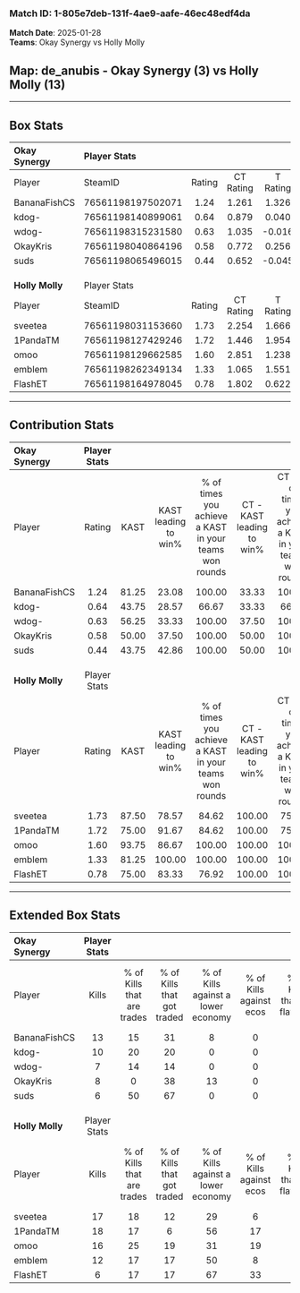 ### Match ID: 1-805e7deb-131f-4ae9-aafe-46ec48edf4da  
**Match Date**: 2025-01-28  
**Teams**: Okay Synergy vs Holly Molly  

## **Map**: de_anubis - Okay Synergy (3) vs Holly Molly (13)  
---  

## Box Stats  

| **Okay Synergy** | Player Stats      |        |           |          |       |       |       |         |        |      |     |
| :- | :- | :-: | :-: | :-: | :-: | :-: | :-: | :-: | :-: | :-: | :-: |
| Player           | SteamID           | Rating | CT Rating | T Rating | KAST  |  ADR  | Kills | Assists | Deaths | K/D  | HS% |
| BananaFishCS     | 76561198197502071 |  1.24  |   1.261   |  1.326   | 81.25 | 95.6  |  13   |    2    |   13   | 1.00 | 84  |
| kdog-            | 76561198140899061 |  0.64  |   0.879   |  0.040   | 43.75 | 54.6  |  10   |    1    |   14   | 0.71 | 10  |
| wdog-            | 76561198315231580 |  0.63  |   1.035   |  -0.016  | 56.25 | 69.7  |   7   |    4    |   14   | 0.50 | 14  |
| OkayKris         | 76561198040864196 |  0.58  |   0.772   |  0.256   | 50.00 | 51.7  |   8   |    3    |   14   | 0.57 | 50  |
| suds             | 76561198065496015 |  0.44  |   0.652   |  -0.045  | 43.75 | 54.6  |   6   |    5    |   14   | 0.43 | 33  |
|                  |                   |        |           |          |       |       |       |         |        |      |     |
|                  |                   |        |           |          |       |       |       |         |        |      |     |
|                  |                   |        |           |          |       |       |       |         |        |      |     |
| **Holly Molly**  | Player Stats      |        |           |          |       |       |       |         |        |      |     |
| Player           | SteamID           | Rating | CT Rating | T Rating | KAST  |  ADR  | Kills | Assists | Deaths | K/D  | HS% |
| sveetea          | 76561198031153660 |  1.73  |   2.254   |  1.666   | 87.50 | 99.7  |  17   |    4    |   7    | 2.43 | 47  |
| 1PandaTM         | 76561198127429246 |  1.72  |   1.446   |  1.954   | 75.00 | 126.8 |  18   |    5    |   9    | 2.00 | 50  |
| omoo             | 76561198129662585 |  1.60  |   2.851   |  1.238   | 93.75 | 90.8  |  16   |    6    |   10   | 1.60 | 25  |
| emblem           | 76561198262349134 |  1.33  |   1.065   |  1.551   | 81.25 | 84.7  |  12   |    3    |   8    | 1.50 | 33  |
| FlashET          | 76561198164978045 |  0.78  |   1.802   |  0.622   | 75.00 | 49.7  |   6   |    4    |   10   | 0.60 | 16  |
---  

## Contribution Stats  

| **Okay Synergy** | Player Stats |       |                      |                                                        |                           |                                                             |                          |                                                            |
| :- | :-: | :-: | :-: | :-: | :-: | :-: | :-: | :-: |
| Player           |    Rating    | KAST  | KAST leading to win% | % of times you achieve a KAST in your teams won rounds | CT - KAST leading to win% | CT - % of times you achieve a KAST in your teams won rounds | T - KAST leading to win% | T - % of times you achieve a KAST in your teams won rounds |
| BananaFishCS     |     1.24     | 81.25 |        23.08         |                         100.00                         |           33.33           |                           100.00                            |           0.00           |                            0.00                            |
| kdog-            |     0.64     | 43.75 |        28.57         |                         66.67                          |           33.33           |                            66.67                            |           0.00           |                            0.00                            |
| wdog-            |     0.63     | 56.25 |        33.33         |                         100.00                         |           37.50           |                           100.00                            |           0.00           |                            0.00                            |
| OkayKris         |     0.58     | 50.00 |        37.50         |                         100.00                         |           50.00           |                           100.00                            |           0.00           |                            0.00                            |
| suds             |     0.44     | 43.75 |        42.86         |                         100.00                         |           50.00           |                           100.00                            |           0.00           |                            0.00                            |
|                  |              |       |                      |                                                        |                           |                                                             |                          |                                                            |
|                  |              |       |                      |                                                        |                           |                                                             |                          |                                                            |
|                  |              |       |                      |                                                        |                           |                                                             |                          |                                                            |
| **Holly Molly**  | Player Stats |       |                      |                                                        |                           |                                                             |                          |                                                            |
| Player           |    Rating    | KAST  | KAST leading to win% | % of times you achieve a KAST in your teams won rounds | CT - KAST leading to win% | CT - % of times you achieve a KAST in your teams won rounds | T - KAST leading to win% | T - % of times you achieve a KAST in your teams won rounds |
| sveetea          |     1.73     | 87.50 |        78.57         |                         84.62                          |          100.00           |                            75.00                            |          72.73           |                           88.89                            |
| 1PandaTM         |     1.72     | 75.00 |        91.67         |                         84.62                          |          100.00           |                            75.00                            |          88.89           |                           88.89                            |
| omoo             |     1.60     | 93.75 |        86.67         |                         100.00                         |          100.00           |                           100.00                            |          81.82           |                           100.00                           |
| emblem           |     1.33     | 81.25 |        100.00        |                         100.00                         |          100.00           |                           100.00                            |          100.00          |                           100.00                           |
| FlashET          |     0.78     | 75.00 |        83.33         |                         76.92                          |          100.00           |                           100.00                            |          75.00           |                           66.67                            |
---  

## Extended Box Stats  

| **Okay Synergy** | Player Stats |                            |                            |                                    |                         |                              |                                 |        |                             |                                     |                          |                               |                            |
| :- | :-: | :-: | :-: | :-: | :-: | :-: | :-: | :-: | :-: | :-: | :-: | :-: | :-: |
| Player           |    Kills     | % of Kills that are trades | % of Kills that got traded | % of Kills against a lower economy | % of Kills against ecos | % of Kills that are flawless | % of Kills that are close duels | Deaths | % of Deaths that get traded | % of Deaths against a lower economy | % of Deaths against ecos | % of Deaths that are flawless | % of Deaths that are close |
| BananaFishCS     |      13      |             15             |             31             |                 8                  |            0            |              46              |                8                |   13   |              8              |                  8                  |            0             |              85               |             0              |
| kdog-            |      10      |             20             |             20             |                 0                  |            0            |              60              |                0                |   14   |              7              |                  7                  |            0             |              79               |             14             |
| wdog-            |      7       |             14             |             14             |                 0                  |            0            |              71              |                0                |   14   |             29              |                  7                  |            0             |              36               |             7              |
| OkayKris         |      8       |             0              |             38             |                 13                 |            0            |              63              |                0                |   14   |             14              |                  7                  |            0             |              71               |             7              |
| suds             |      6       |             50             |             67             |                 0                  |            0            |              33              |                0                |   14   |              7              |                  7                  |            0             |              64               |             7              |
|                  |              |                            |                            |                                    |                         |                              |                                 |        |                             |                                     |                          |                               |                            |
|                  |              |                            |                            |                                    |                         |                              |                                 |        |                             |                                     |                          |                               |                            |
|                  |              |                            |                            |                                    |                         |                              |                                 |        |                             |                                     |                          |                               |                            |
| **Holly Molly**  | Player Stats |                            |                            |                                    |                         |                              |                                 |        |                             |                                     |                          |                               |                            |
| Player           |    Kills     | % of Kills that are trades | % of Kills that got traded | % of Kills against a lower economy | % of Kills against ecos | % of Kills that are flawless | % of Kills that are close duels | Deaths | % of Deaths that get traded | % of Deaths against a lower economy | % of Deaths against ecos | % of Deaths that are flawless | % of Deaths that are close |
| sveetea          |      17      |             18             |             12             |                 29                 |            6            |              59              |               12                |   7    |             43              |                 14                  |            0             |              43               |             0              |
| 1PandaTM         |      18      |             17             |             6              |                 56                 |           17            |              72              |                0                |   9    |             33              |                 33                  |            11            |              89               |             0              |
| omoo             |      16      |             25             |             19             |                 31                 |           19            |              75              |               19                |   10   |             10              |                 20                  |            0             |              60               |             0              |
| emblem           |      12      |             17             |             17             |                 50                 |            8            |              58              |                0                |   8    |             38              |                 13                  |            0             |              13               |             13             |
| FlashET          |      6       |             17             |             17             |                 67                 |           33            |              67              |                0                |   10   |             40              |                 10                  |            0             |              70               |             0              |

